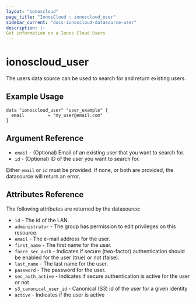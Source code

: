 ```yaml
---
layout: "ionoscloud"
page_title: "IonosCloud : ionoscloud_user"
sidebar_current: "docs-ionoscloud-datasource-user"
description: |-
Get information on a Ionos Cloud Users
---
```


# ionoscloud\_user

The users data source can be used to search for and return existing users.

## Example Usage

```hcl
data "ionoscloud_user" "user_example" {
  email			= "my_user@email.com"
}
```

## Argument Reference

* `email` - (Optional) Email of an existing user that you want to search for.
* `id` - (Optional) ID of the user you want to search for.

Either `email` or `id` must be provided. If none, or both are provided, the datasource will return an error.

## Attributes Reference

The following attributes are returned by the datasource:

* `id` - The id of the LAN.
* `administrator` - The group has permission to edit privileges on this resource.
* `email` - The e-mail address for the user.
* `first_name` - The first name for the user.
* `force_sec_auth` - Indicates if secure (two-factor) authentication should be enabled for the user (true) or not (false).
* `last_name` - The last name for the user.
* `password` - The password for the user.
* `sec_auth_active` - Indicates if secure authentication is active for the user or not
* `s3_canonical_user_id` - Canonical (S3) id of the user for a given identity
* `active` - Indicates if the user is active
